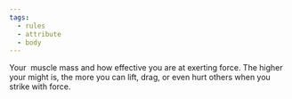 ```yaml
---
tags:
  - rules
  - attribute
  - body
---
```

Your  muscle mass and how effective you are at exerting force. The higher your might is, the more you can lift, drag, or even hurt others when you strike with force.